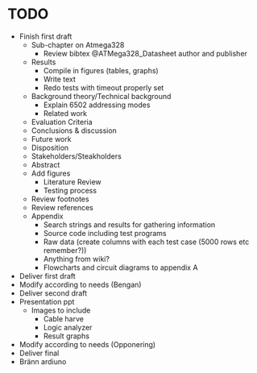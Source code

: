 # TODO

* Finish first draft
  - Sub-chapter on Atmega328
    + Review bibtex @ATMega328_Datasheet author and publisher
  - Results
    + Compile in figures (tables, graphs)
    + Write text
    + Redo tests with timeout properly set
  - Background theory/Technical background
  	+ Explain 6502 addressing modes
	+ Related work
  - Evaluation Criteria
  - Conclusions & discussion
  - Future work
  - Disposition
  - Stakeholders/Steakholders
  - Abstract
  - Add figures
  	+ Literature Review
	+ Testing process
  - Review footnotes
  - Review references
  - Appendix
  	+ Search strings and results for gathering information
	+ Source code including test programs
	+ Raw data (create columns with each test case (5000 rows etc remember?))
	+ Anything from wiki?
  	+ Flowcharts and circuit diagrams to appendix A
* Deliver first draft
* Modify according to needs (Bengan)
* Deliver second draft
* Presentation ppt
  - Images to include
    + Cable harve
	+ Logic analyzer
	+ Result graphs
* Modify according to needs (Opponering)
* Deliver final
* Bränn ardiuno
